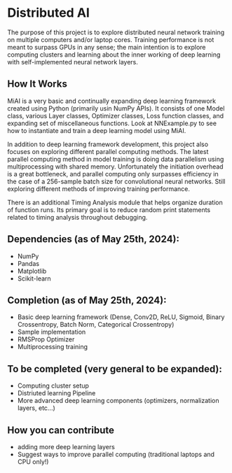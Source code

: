 # Distributed AI

The purpose of this project is to explore distributed neural network training on multiple computers and/or laptop cores. Training performance is not meant to surpass GPUs in any sense; the main intention is to explore computing clusters and learning about the inner working of deep learning with self-implemented neural network layers.

## How It Works

MiAI is a very basic and continually expanding deep learning framework created using Python (primarily usin NumPy APIs). It consists of one Model class, various Layer classes, Optimizer classes, Loss function classes, and expanding set of miscellaneous functions. Look at NNExample.py to see how to instantiate and train a deep learning model using MiAI.

In addition to deep learning framework development, this project also focuses on exploring different parallel computing methods. The latest parallel computing method in model training is doing data parallelism using multiprocessing with shared memory. Unfortunately the initiation overhead is a great bottleneck, and parallel computing only surpasses efficiency in the case of a 256-sample batch size for convolutional neural networks. Still exploring different methods of improving training performance.

There is an additional Timing Analysis module that helps organize duration of function runs. Its primary goal is to reduce random print statements related to timing analysis throughout debugging.

## Dependencies (as of May 25th, 2024):
* NumPy
* Pandas
* Matplotlib
* Scikit-learn

## Completion (as of May 25th, 2024):
* Basic deep learning framework (Dense, Conv2D, ReLU, Sigmoid, Binary Crossentropy, Batch Norm, Categorical Crossentropy)
* Sample implementation
* RMSProp Optimizer
* Multiprocessing training

## To be completed (very general to be expanded):
* Computing cluster setup
* Distriuted learning Pipeline
* More advanced deep learning components (optimizers, normalization layers, etc...)

## How you can contribute
* adding more deep learning layers
* Suggest ways to improve parallel computing (traditional laptops and CPU only!)
